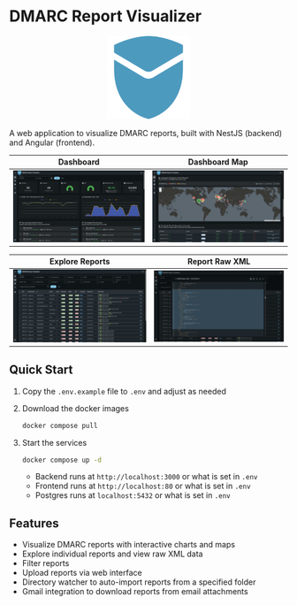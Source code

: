 # DMARC Report Visualizer

<p align="center">
  <img src="docs/screenshots/dmarc-logo.svg" width="150" height="150" alt="DMARC Report Visualizer Logo">
</p>

A web application to visualize DMARC reports, built with NestJS (backend) and Angular (frontend).

| Dashboard | Dashboard Map |
| --- | --- |
| ![Dashboard Screenshot](docs/screenshots/dashboard.png) | ![Dashboard Map Screenshot](docs/screenshots/dashboard_map.png) |

| Explore Reports | Report Raw XML |
| --- | --- |
| ![Explore Reports Screenshot](docs/screenshots/explore.png) | ![Report Raw XML Screenshot](docs/screenshots/explore_xml.png) |

## Quick Start

1) Copy the `.env.example` file to `.env` and adjust as needed

2) Download the docker images

    ```bash
    docker compose pull
    ```

3) Start the services

    ```bash
    docker compose up -d
    ```

    - Backend runs at `http://localhost:3000` or what is set in `.env`
    - Frontend runs at `http://localhost:80` or what is set in `.env`
    - Postgres runs at `localhost:5432` or what is set in `.env`

## Features

- Visualize DMARC reports with interactive charts and maps
- Explore individual reports and view raw XML data
- Filter reports
- Upload reports via web interface
- Directory watcher to auto-import reports from a specified folder
- Gmail integration to download reports from email attachments
